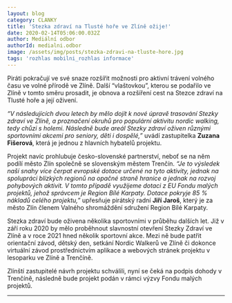 ```yaml
---
layout: blog
category: CLANKY
title: 'Stezka zdraví na Tlusté hoře ve Zlíně ožije!'
date: 2020-02-14T05:06:00.032Z
author: Mediální odbor
authorId: medialni.odbor
image: /assets/img/posts/stezka-zdravi-na-tluste-hore.jpg
tags: 'rozhlas mobilni_rozhlas informace'
---
```


Piráti pokračují ve své snaze rozšířit možnosti pro aktivní trávení volného času ve volné přírodě ve Zlíně. Další “vlaštovkou”, kterou se podařilo ve Zlíně v tomto směru prosadit, je obnova a rozšíření cest na Stezce zdraví na Tlusté hoře a její oživení. 

*“V následujících dvou letech by mělo dojít k nové úpravě trasování Stezky zdraví ve Zlíně, a proznačení okruhů pro populární aktivitu nordic walking, tedy chůzi s holemi. Následně bude areál Stezky zdraví oživen různými sportovními akcemi pro seniory, děti i dospělé,”* uvádí zastupitelka **Zuzana Fišerová**, která je jednou z hlavních hybatelů projektu. 

Projekt navíc prohlubuje česko-slovenské partnerství, neboť se na něm podílí město Zlín společně se slovenským městem Trenčín. *“Je to výsledek naší snahy více čerpat evropské dotace určené na tyto aktivity, jednak na spolupráci blízkých regionů na opačné straně hranice  a jednak na rozvoj pohybových aktivit. V tomto případě využijeme dotaci z EU Fondu malých projektů, jehož správcem je Region Bílé Karpaty. Dotace pokryje 85 % nákladů celého projektu,”* upřesňuje pirátský radní **Jiří Jaroš**, který je za město Zlín členem Valného shromáždění sdružení Region Bílé Karpaty. 

Stezka zdraví bude oživena několika sportovními v průběhu dalších let. Již v září roku 2020 by mělo proběhnout slavnostní otevření Stezky Zdraví ve Zlíně a v roce 2021 hned několik sportovní akce. Mezi ně bude patřit orientační závod, dětský den, setkání Nordic Walkerů ve Zlíně či dokonce virtuální závod prostřednictvím aplikace a webových stránek projektu v lesoparku ve Zlíně a Trenčíně.

Zlínští zastupitelé návrh projektu schválili, nyní se čeká na podpis dohody v Trenčíně, následně bude projekt podán v rámci výzvy Fondu malých projektů.
- - -
